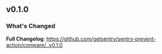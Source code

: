 ## v0.1.0

### What's Changed


**Full Changelog**: https://github.com/getsentry/sentry-prevent-action/compare/..v0.1.0

